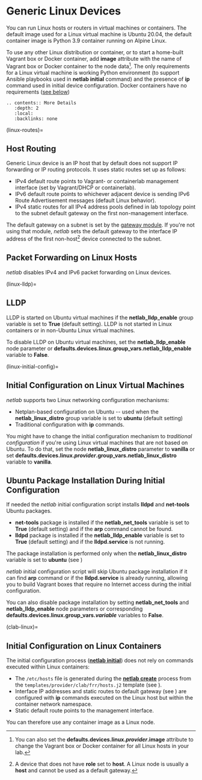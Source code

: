 # Generic Linux Devices

You can run Linux hosts or routers in virtual machines or containers. The default image used for a Linux virtual machine is Ubuntu 20.04, the default container image is Python 3.9 container running on Alpine Linux.

To use any other Linux distribution or container, or to start a home-built Vagrant box or Docker container, add **image** attribute with the name of Vagrant box or Docker container to the node data[^GL]. The only requirements for a Linux virtual machine is working Python environment (to support Ansible playbooks used in **netlab initial** command) and the presence of **ip** command used in initial device configuration. Docker containers have no requirements ([see below](clab-linux))

```eval_rst
.. contents:: More Details
   :depth: 2
   :local:
   :backlinks: none
```

[^GL]: You can also set the **defaults.devices.linux._provider_.image** attribute to change the Vagrant box or Docker container for all Linux hosts in your lab.

(linux-routes)=
## Host Routing

Generic Linux device is an IP host that by default does not support IP forwarding or IP routing protocols. It uses static routes set up as follows:

* IPv4 default route points to Vagrant- or containerlab management interface (set by Vagrant/DHCP or containerlab).
* IPv6 default route points to whichever adjacent device is sending IPv6 Route Advertisement messages (default Linux behavior).
* IPv4 static routes for all IPv4 address pools defined in lab topology point to the subnet default gateway on the first non-management interface.

The default gateway on a subnet is set by the [gateway module](../module/gateway.md). If you're not using that module, _netlab_ sets the default gateway to the interface IP address of the first non-host[^NH] device connected to the subnet.

[^NH]: A device that does not have **role** set to **host**. A Linux node is usually a **host** and cannot be used as a default gateway.

## Packet Forwarding on Linux Hosts

_netlab_ disables IPv4 and IPv6 packet forwarding on Linux devices<!-- with **role** set to **host** or **gateway**-->.

(linux-lldp)=
## LLDP

LLDP is started on Ubuntu virtual machines if the **netlab_lldp_enable** group variable is set to **True** (default setting). LLDP is not started in Linux containers or in non-Ubuntu Linux virtual machines.

To disable LLDP on Ubuntu virtual machines, set the **netlab_lldp_enable** node parameter or **defaults.devices.linux.group_vars.netlab_lldp_enable** variable to **False**.

(linux-initial-config)=
## Initial Configuration on Linux Virtual Machines

_netlab_ supports two Linux networking configuration mechanisms:

* Netplan-based configuration on Ubuntu -- used when  the **netlab_linux_distro** group variable is set to **ubuntu** (default setting)
* Traditional configuration with **ip** commands.

You might have to change the initial configuration mechanism to *traditional configuration* if you're using Linux virtual machines that are not based on Ubuntu. To do that, set the node **netlab_linux_distro** parameter to **vanilla** or set **defaults.devices.linux._provider_.group_vars.netlab_linux_distro** variable to **vanilla**.

## Ubuntu Package Installation During Initial Configuration

If needed the _netlab_ initial configuration script installs **lldpd** and **net-tools** Ubuntu packages.

* **net-tools** package is installed if the **netlab_net_tools** variable is set to **True** (default setting) and if the **arp** command cannot be found.
* **lldpd** package is installed if the **netlab_lldp_enable** variable is set to **True** (default setting) and if the **lldpd.service** is not running.

The package installation is performed only when the **netlab_linux_distro** variable is set to **ubuntu** (see [](linux-initial-config))

_netlab_ initial configuration script will skip Ubuntu package installation if it can find **arp** command or if the **lldpd.service** is already running, allowing you to build Vagrant boxes that require no Internet access during the initial configuration.

You can also disable package installation by setting **netlab_net_tools** and **netlab_lldp_enable** node parameters or corresponding **defaults.devices.linux.group_vars._variable_** variables to **False**.

(clab-linux)=
## Initial Configuration on Linux Containers

The initial configuration process (**[netlab initial](../netlab/initial.md)**) does not rely on commands executed within Linux containers:

* The `/etc/hosts` file is generated during the **[netlab create](../netlab/create.md)** process from the ```templates/provider/clab/frr/hosts.j2``` template (see [](clab-config-template)).
* Interface IP addresses and static routes to default gateway (see [](linux-routes)) are configured with **ip** commands executed on the Linux host but within the container network namespace.
* Static default route points to the management interface.

You can therefore use any container image as a Linux node.